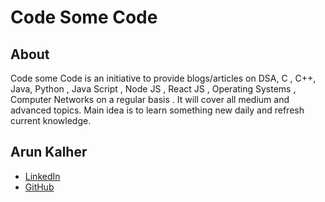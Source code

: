 # Code Some Code

## About
Code some Code is an initiative to provide blogs/articles on DSA, C , C++, Java, Python , Java Script , Node JS , React JS , Operating Systems , Computer Networks on a regular basis . It will cover all medium and advanced topics. Main idea is to learn something new daily and refresh current knowledge.

## Arun Kalher
- [LinkedIn](https://in.linkedin.com/in/arun-kalher-64117522a)
- [GitHub](https://www.github.com/arunkalher)